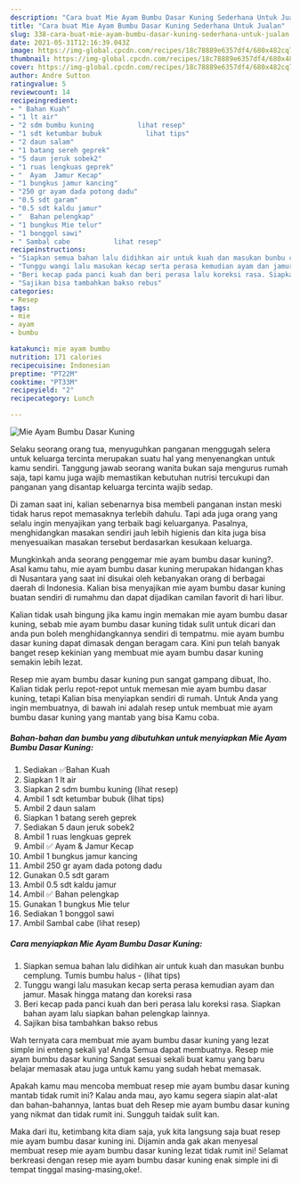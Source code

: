```yaml
---
description: "Cara buat Mie Ayam Bumbu Dasar Kuning Sederhana Untuk Jualan"
title: "Cara buat Mie Ayam Bumbu Dasar Kuning Sederhana Untuk Jualan"
slug: 338-cara-buat-mie-ayam-bumbu-dasar-kuning-sederhana-untuk-jualan
date: 2021-05-31T12:16:39.043Z
image: https://img-global.cpcdn.com/recipes/18c78889e6357df4/680x482cq70/mie-ayam-bumbu-dasar-kuning-foto-resep-utama.jpg
thumbnail: https://img-global.cpcdn.com/recipes/18c78889e6357df4/680x482cq70/mie-ayam-bumbu-dasar-kuning-foto-resep-utama.jpg
cover: https://img-global.cpcdn.com/recipes/18c78889e6357df4/680x482cq70/mie-ayam-bumbu-dasar-kuning-foto-resep-utama.jpg
author: Andre Sutton
ratingvalue: 5
reviewcount: 14
recipeingredient:
- " Bahan Kuah"
- "1 lt air"
- "2 sdm bumbu kuning           lihat resep"
- "1 sdt ketumbar bubuk           lihat tips"
- "2 daun salam"
- "1 batang sereh geprek"
- "5 daun jeruk sobek2"
- "1 ruas lengkuas geprek"
- "  Ayam  Jamur Kecap"
- "1 bungkus jamur kancing"
- "250 gr ayam dada potong dadu"
- "0.5 sdt garam"
- "0.5 sdt kaldu jamur"
- "  Bahan pelengkap"
- "1 bungkus Mie telur"
- "1 bonggol sawi"
- " Sambal cabe           lihat resep"
recipeinstructions:
- "Siapkan semua bahan lalu didihkan air untuk kuah dan masukan bunbu cemplung. Tumis bumbu halus           (lihat tips)"
- "Tunggu wangi lalu masukan kecap serta perasa kemudian ayam dan jamur. Masak hingga matang dan koreksi rasa"
- "Beri kecap pada panci kuah dan beri perasa lalu koreksi rasa. Siapkan bahan ayam lalu siapkan bahan pelengkap lainnya."
- "Sajikan bisa tambahkan bakso rebus"
categories:
- Resep
tags:
- mie
- ayam
- bumbu

katakunci: mie ayam bumbu 
nutrition: 171 calories
recipecuisine: Indonesian
preptime: "PT22M"
cooktime: "PT33M"
recipeyield: "2"
recipecategory: Lunch

---
```



![Mie Ayam Bumbu Dasar Kuning](https://img-global.cpcdn.com/recipes/18c78889e6357df4/680x482cq70/mie-ayam-bumbu-dasar-kuning-foto-resep-utama.jpg)

Selaku seorang orang tua, menyuguhkan panganan menggugah selera untuk keluarga tercinta merupakan suatu hal yang menyenangkan untuk kamu sendiri. Tanggung jawab seorang  wanita bukan saja mengurus rumah saja, tapi kamu juga wajib memastikan kebutuhan nutrisi tercukupi dan panganan yang disantap keluarga tercinta wajib sedap.

Di zaman  saat ini, kalian sebenarnya bisa membeli panganan instan meski tidak harus repot memasaknya terlebih dahulu. Tapi ada juga orang yang selalu ingin menyajikan yang terbaik bagi keluarganya. Pasalnya, menghidangkan masakan sendiri jauh lebih higienis dan kita juga bisa menyesuaikan masakan tersebut berdasarkan kesukaan keluarga. 



Mungkinkah anda seorang penggemar mie ayam bumbu dasar kuning?. Asal kamu tahu, mie ayam bumbu dasar kuning merupakan hidangan khas di Nusantara yang saat ini disukai oleh kebanyakan orang di berbagai daerah di Indonesia. Kalian bisa menyajikan mie ayam bumbu dasar kuning buatan sendiri di rumahmu dan dapat dijadikan camilan favorit di hari libur.

Kalian tidak usah bingung jika kamu ingin memakan mie ayam bumbu dasar kuning, sebab mie ayam bumbu dasar kuning tidak sulit untuk dicari dan anda pun boleh menghidangkannya sendiri di tempatmu. mie ayam bumbu dasar kuning dapat dimasak dengan beragam cara. Kini pun telah banyak banget resep kekinian yang membuat mie ayam bumbu dasar kuning semakin lebih lezat.

Resep mie ayam bumbu dasar kuning pun sangat gampang dibuat, lho. Kalian tidak perlu repot-repot untuk memesan mie ayam bumbu dasar kuning, tetapi Kalian bisa menyiapkan sendiri di rumah. Untuk Anda yang ingin membuatnya, di bawah ini adalah resep untuk membuat mie ayam bumbu dasar kuning yang mantab yang bisa Kamu coba.

<!--inarticleads1-->

##### Bahan-bahan dan bumbu yang dibutuhkan untuk menyiapkan Mie Ayam Bumbu Dasar Kuning:

1. Sediakan  ✅Bahan Kuah
1. Siapkan 1 lt air
1. Siapkan 2 sdm bumbu kuning           (lihat resep)
1. Ambil 1 sdt ketumbar bubuk           (lihat tips)
1. Ambil 2 daun salam
1. Siapkan 1 batang sereh geprek
1. Sediakan 5 daun jeruk sobek2
1. Ambil 1 ruas lengkuas geprek
1. Ambil  ✅ Ayam &amp; Jamur Kecap
1. Ambil 1 bungkus jamur kancing
1. Ambil 250 gr ayam dada potong dadu
1. Gunakan 0.5 sdt garam
1. Ambil 0.5 sdt kaldu jamur
1. Ambil  ✅ Bahan pelengkap
1. Gunakan 1 bungkus Mie telur
1. Sediakan 1 bonggol sawi
1. Ambil  Sambal cabe           (lihat resep)




<!--inarticleads2-->

##### Cara menyiapkan Mie Ayam Bumbu Dasar Kuning:

1. Siapkan semua bahan lalu didihkan air untuk kuah dan masukan bunbu cemplung. Tumis bumbu halus -           (lihat tips)
1. Tunggu wangi lalu masukan kecap serta perasa kemudian ayam dan jamur. Masak hingga matang dan koreksi rasa
1. Beri kecap pada panci kuah dan beri perasa lalu koreksi rasa. Siapkan bahan ayam lalu siapkan bahan pelengkap lainnya.
1. Sajikan bisa tambahkan bakso rebus




Wah ternyata cara membuat mie ayam bumbu dasar kuning yang lezat simple ini enteng sekali ya! Anda Semua dapat membuatnya. Resep mie ayam bumbu dasar kuning Sangat sesuai sekali buat kamu yang baru belajar memasak atau juga untuk kamu yang sudah hebat memasak.

Apakah kamu mau mencoba membuat resep mie ayam bumbu dasar kuning mantab tidak rumit ini? Kalau anda mau, ayo kamu segera siapin alat-alat dan bahan-bahannya, lantas buat deh Resep mie ayam bumbu dasar kuning yang nikmat dan tidak rumit ini. Sungguh taidak sulit kan. 

Maka dari itu, ketimbang kita diam saja, yuk kita langsung saja buat resep mie ayam bumbu dasar kuning ini. Dijamin anda gak akan menyesal membuat resep mie ayam bumbu dasar kuning lezat tidak rumit ini! Selamat berkreasi dengan resep mie ayam bumbu dasar kuning enak simple ini di tempat tinggal masing-masing,oke!.

